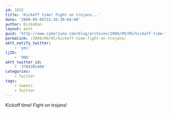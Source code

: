 ```yaml
---
id: 1032
title: 'Kickoff time! Fight on trojans...'
date: '2009-09-05T15:36:39-04:00'
author: DizkoDan
layout: post
guid: 'http://www.cyberjunx.com/blog/archives/2009/09/05/kickoff-time-fight-on-trojans/'
permalink: /2009/09/05/kickoff-time-fight-on-trojans/
aktt_notify_twitter:
    - 'yes'
ljID:
    - '996'
aktt_twitter_id:
    - '3784301466'
categories:
    - Twitter
tags:
    - tweets
    - Twitter
---
```


Kickoff time! Fight on trojans!